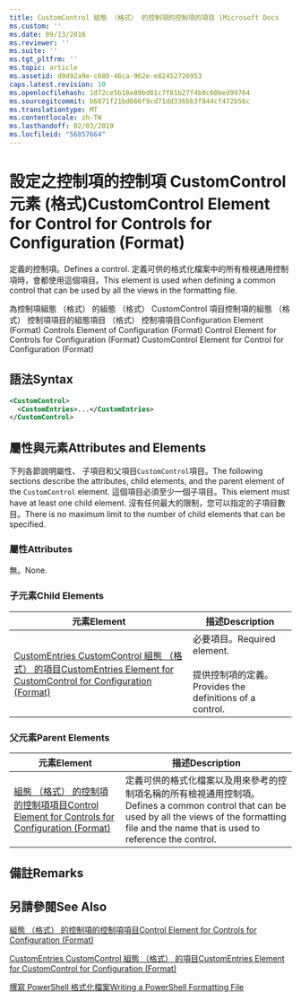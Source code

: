 ```yaml
---
title: CustomControl 組態 （格式） 的控制項的控制項的項目 |Microsoft Docs
ms.custom: ''
ms.date: 09/13/2016
ms.reviewer: ''
ms.suite: ''
ms.tgt_pltfrm: ''
ms.topic: article
ms.assetid: d9d92a9e-c680-46ca-962e-e82452726953
caps.latest.revision: 10
ms.openlocfilehash: 1d72ce5b18e89bd81c7f81b27f4b8c60bed99764
ms.sourcegitcommit: b6871f21bd666f9cd71dd336bb3f844cf472b56c
ms.translationtype: MT
ms.contentlocale: zh-TW
ms.lasthandoff: 02/03/2019
ms.locfileid: "56857664"
---
```

# <a name="customcontrol-element-for-control-for-controls-for-configuration-format"></a><span data-ttu-id="652fe-102">設定之控制項的控制項 CustomControl 元素 (格式)</span><span class="sxs-lookup"><span data-stu-id="652fe-102">CustomControl Element for Control for Controls for Configuration (Format)</span></span>

<span data-ttu-id="652fe-103">定義的控制項。</span><span class="sxs-lookup"><span data-stu-id="652fe-103">Defines a control.</span></span> <span data-ttu-id="652fe-104">定義可供的格式化檔案中的所有檢視通用控制項時，會都使用這個項目。</span><span class="sxs-lookup"><span data-stu-id="652fe-104">This element is used when defining a common control that can be used by all the views in the formatting file.</span></span>

<span data-ttu-id="652fe-105">為控制項組態 （格式） 的組態 （格式） CustomControl 項目控制項的組態 （格式） 控制項項目的組態項目 （格式） 控制項項目</span><span class="sxs-lookup"><span data-stu-id="652fe-105">Configuration Element (Format) Controls Element of Configuration (Format) Control Element for Controls for Configuration (Format) CustomControl Element for Control for Configuration (Format)</span></span>

## <a name="syntax"></a><span data-ttu-id="652fe-106">語法</span><span class="sxs-lookup"><span data-stu-id="652fe-106">Syntax</span></span>

```xml
<CustomControl>
  <CustomEntries>...</CustomEntries>
</CustomControl>
```

## <a name="attributes-and-elements"></a><span data-ttu-id="652fe-107">屬性與元素</span><span class="sxs-lookup"><span data-stu-id="652fe-107">Attributes and Elements</span></span>

<span data-ttu-id="652fe-108">下列各節說明屬性、 子項目和父項目`CustomControl`項目。</span><span class="sxs-lookup"><span data-stu-id="652fe-108">The following sections describe the attributes, child elements, and the parent element of the `CustomControl` element.</span></span> <span data-ttu-id="652fe-109">這個項目必須至少一個子項目。</span><span class="sxs-lookup"><span data-stu-id="652fe-109">This element must have at least one child element.</span></span> <span data-ttu-id="652fe-110">沒有任何最大的限制，您可以指定的子項目數目。</span><span class="sxs-lookup"><span data-stu-id="652fe-110">There is no maximum limit to the number of child elements that can be specified.</span></span>

### <a name="attributes"></a><span data-ttu-id="652fe-111">屬性</span><span class="sxs-lookup"><span data-stu-id="652fe-111">Attributes</span></span>

<span data-ttu-id="652fe-112">無。</span><span class="sxs-lookup"><span data-stu-id="652fe-112">None.</span></span>

### <a name="child-elements"></a><span data-ttu-id="652fe-113">子元素</span><span class="sxs-lookup"><span data-stu-id="652fe-113">Child Elements</span></span>

|<span data-ttu-id="652fe-114">元素</span><span class="sxs-lookup"><span data-stu-id="652fe-114">Element</span></span>|<span data-ttu-id="652fe-115">描述</span><span class="sxs-lookup"><span data-stu-id="652fe-115">Description</span></span>|
|-------------|-----------------|
|[<span data-ttu-id="652fe-116">CustomEntries CustomControl 組態 （格式） 的項目</span><span class="sxs-lookup"><span data-stu-id="652fe-116">CustomEntries Element for CustomControl for Configuration (Format)</span></span>](./customentries-element-for-customcontrol-for-controls-for-configuration-format.md)|<span data-ttu-id="652fe-117">必要項目。</span><span class="sxs-lookup"><span data-stu-id="652fe-117">Required element.</span></span><br /><br /> <span data-ttu-id="652fe-118">提供控制項的定義。</span><span class="sxs-lookup"><span data-stu-id="652fe-118">Provides the definitions of a control.</span></span>|

### <a name="parent-elements"></a><span data-ttu-id="652fe-119">父元素</span><span class="sxs-lookup"><span data-stu-id="652fe-119">Parent Elements</span></span>

|<span data-ttu-id="652fe-120">元素</span><span class="sxs-lookup"><span data-stu-id="652fe-120">Element</span></span>|<span data-ttu-id="652fe-121">描述</span><span class="sxs-lookup"><span data-stu-id="652fe-121">Description</span></span>|
|-------------|-----------------|
|[<span data-ttu-id="652fe-122">組態 （格式） 的控制項的控制項項目</span><span class="sxs-lookup"><span data-stu-id="652fe-122">Control Element for Controls for Configuration (Format)</span></span>](./control-element-for-controls-for-configuration-format.md)|<span data-ttu-id="652fe-123">定義可供的格式化檔案以及用來參考的控制項名稱的所有檢視通用控制項。</span><span class="sxs-lookup"><span data-stu-id="652fe-123">Defines a common control that can be used by all the views of the formatting file and the name that is used to reference the control.</span></span>|

## <a name="remarks"></a><span data-ttu-id="652fe-124">備註</span><span class="sxs-lookup"><span data-stu-id="652fe-124">Remarks</span></span>

## <a name="see-also"></a><span data-ttu-id="652fe-125">另請參閱</span><span class="sxs-lookup"><span data-stu-id="652fe-125">See Also</span></span>

[<span data-ttu-id="652fe-126">組態 （格式） 的控制項的控制項項目</span><span class="sxs-lookup"><span data-stu-id="652fe-126">Control Element for Controls for Configuration (Format)</span></span>](./control-element-for-controls-for-configuration-format.md)

[<span data-ttu-id="652fe-127">CustomEntries CustomControl 組態 （格式） 的項目</span><span class="sxs-lookup"><span data-stu-id="652fe-127">CustomEntries Element for CustomControl for Configuration (Format)</span></span>](./customentries-element-for-customcontrol-for-controls-for-configuration-format.md)

[<span data-ttu-id="652fe-128">撰寫 PowerShell 格式化檔案</span><span class="sxs-lookup"><span data-stu-id="652fe-128">Writing a PowerShell Formatting File</span></span>](./writing-a-powershell-formatting-file.md)
